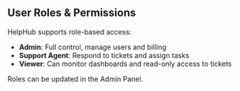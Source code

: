 ## User Roles & Permissions

HelpHub supports role-based access:

- **Admin**: Full control, manage users and billing
- **Support Agent**: Respond to tickets and assign tasks
- **Viewer**: Can monitor dashboards and read-only access to tickets

Roles can be updated in the Admin Panel.
